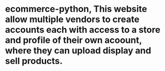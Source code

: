 # ecommerce-python, This website allow multiple vendors to create accounts each with access to a store and profile of their own acoount, where they can upload display and sell products.
